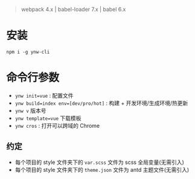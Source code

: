 > webpack 4.x | babel-loader 7.x | babel 6.x

# 安装

```shell
npm i -g ynw-cli
```

# 命令行参数

- `ynw init=vue` : 配置文件
- `ynw build=index env=[dev/pro/hot]` : 构建 + 开发环境/生成环境/热更新
- `ynw v` 版本号
- `ynw template=vue` 下载模板
- `ynw cros` : 打开可以跨域的 Chrome

## 约定

- 每个项目的 style 文件夹下的 `var.scss` 文件为 scss 全局变量(无需引入)
- 每个项目的 style 文件夹下的 `theme.json` 文件为 antd 主题文件(无需引入)
